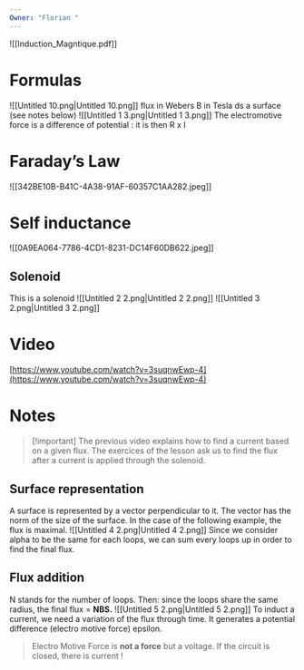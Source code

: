 ```yaml
---
Owner: "Florian "
---
```

![[Induction_Magntique.pdf]]
# Formulas
![[Untitled 10.png|Untitled 10.png]]
flux in Webers
B in Tesla
ds a surface (see notes below)
![[Untitled 1 3.png|Untitled 1 3.png]]
The electromotive force is a difference of potential : it is then R x I
  
# Faraday’s Law
![[342BE10B-B41C-4A38-91AF-60357C1AA282.jpeg]]
  
  
# Self inductance
![[0A9EA064-7786-4CD1-8231-DC14F60DB622.jpeg]]
## Solenoid
This is a solenoid
![[Untitled 2 2.png|Untitled 2 2.png]]
![[Untitled 3 2.png|Untitled 3 2.png]]
  
# Video
[https://www.youtube.com/watch?v=3suqnwEwp-4](https://www.youtube.com/watch?v=3suqnwEwp-4)
# Notes

> [!important] The previous video explains how to find a current based on a given flux. The exercices of the lesson ask us to find the flux after a current is applied through the solenoid.
## Surface representation
A surface is represented by a vector perpendicular to it. The vector has the norm of the size of the surface.
In the case of the following example, the flux is maximal.
![[Untitled 4 2.png|Untitled 4 2.png]]
Since we consider alpha to be the same for each loops, we can sum every loops up in order to find the final flux.
## Flux addition
N stands for the number of loops.
Then: since the loops share the same radius, the final flux = **NBS.**
![[Untitled 5 2.png|Untitled 5 2.png]]
To induct a current, we need a variation of the flux through time. It generates a potential difference (electro motive force) epsilon.

> Electro Motive Force is **not a force** but a voltage.
If the circuit is closed, there is current !